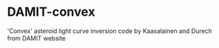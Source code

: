 # DAMIT-convex
'Convex' asteroid light curve inversion code by Kaasalainen and Durech from DAMIT website
